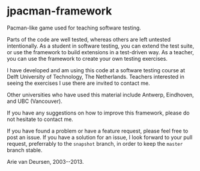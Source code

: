 jpacman-framework
=================

Pacman-like game used for teaching software testing.

Parts of the code are well tested, whereas others are left untested intentionally.
As a student in software testing, you can extend the test suite, or use the framework to build extensions in a test-driven way.
As a teacher, you can use the framework to create your own testing exercises.

I have developed and am using this code at a software testing course at Delft University of Technology, The Netherlands. Teachers interested in seeing the exercises I use there are invited to contact me. 

Other universities who have used this material include Antwerp, Eindhoven, and UBC (Vancouver).

If you have any suggestions on how to improve this framework, please do not hesitate to contact me.

If you have found a problem or have a feature request, please feel free to post an issue. If you have a solution for an issue, I look forward to your pull request, preferrably to the `snapshot` branch, in order to keep the `master` branch stable.


Arie van Deursen, 2003--2013.

